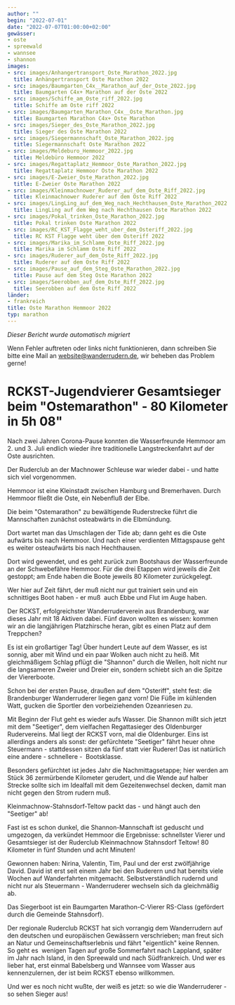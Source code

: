 ```yaml
---
author: ""
begin: "2022-07-01"
date: "2022-07-07T01:00:00+02:00"
gewässer:
- oste
- spreewald
- wannsee
- shannon
images:
- src: images/Anhangertransport_Oste_Marathon_2022.jpg
  title: Anhängertransport Oste Marathon 2022
- src: images/Baumgarten_C4x__Marathon_auf_der_Oste_2022.jpg
  title: Baumgarten C4x+ Marathon auf der Oste 2022
- src: images/Schiffe_am_Oste_riff_2022.jpg
  title: Schiffe am Oste riff 2022
- src: images/Baumgarten_Marathon_C4x__Oste_Marathon.jpg
  title: Baumgarten Marathon C4x+ Oste Marathon
- src: images/Sieger_des_Oste_Marathon_2022.jpg
  title: Sieger des Oste Marathon 2022
- src: images/Siegermannschaft_Oste_Marathon_2022.jpg
  title: Siegermannschaft Oste Marathon 2022
- src: images/Meldeburo_Hemmoor_2022.jpg
  title: Meldebüro Hemmoor 2022
- src: images/Regattaplatz_Hemmoor_Oste_Marathon_2022.jpg
  title: Regattaplatz Hemmoor Oste Marathon 2022
- src: images/E-Zweier_Oste_Marathon_2022.jpg
  title: E-Zweier Oste Marathon 2022
- src: images/Kleinmachnower_Ruderer_auf_dem_Oste_Riff_2022.jpg
  title: Kleinmachnower Ruderer auf dem Oste Riff 2022
- src: images/LingLing_auf_dem_Weg_nach_Hechthausen_Oste_Marathon_2022.jpg
  title: LingLing auf dem Weg nach Hechthausen Oste Marathon 2022
- src: images/Pokal_trinken_Oste_Marathon_2022.jpg
  title: Pokal trinken Oste Marathon 2022
- src: images/RC_KST_Flagge_weht_uber_dem_Osteriff_2022.jpg
  title: RC KST Flagge weht über dem Osteriff 2022
- src: images/Marika_im_Schlamm_Oste_Riff_2022.jpg
  title: Marika im Schlamm Oste Riff 2022
- src: images/Ruderer_auf_dem_Oste_Riff_2022.jpg
  title: Ruderer auf dem Oste Riff 2022
- src: images/Pause_auf_dem_Steg_Oste_Marathon_2022.jpg
  title: Pause auf dem Steg Oste Marathon 2022
- src: images/Seerobben_auf_dem_Oste_Riff_2022.jpg
  title: Seerobben auf dem Oste Riff 2022
länder:
- frankreich
title: Oste Marathon Hemmoor 2022
typ: marathon
---
```



*Dieser Bericht wurde automatisch migriert*

Wenn Fehler auftreten oder links nicht funktionieren, dann schreiben Sie bitte eine Mail an website@wanderrudern.de, wir beheben das Problem gerne!



# RCKST-Jugendvierer Gesamtsieger beim "Ostemarathon" - 80 Kilometer in 5h 08"


Nach zwei Jahren Corona-Pause konnten die Wasserfreunde Hemmoor am 2. und 3. Juli endlich wieder ihre traditionelle Langstreckenfahrt auf der Oste ausrichten.

Der Ruderclub an der Machnower Schleuse war wieder dabei - und hatte sich viel vorgenommen.

Hemmoor ist eine Kleinstadt zwischen Hamburg und Bremerhaven. Durch Hemmoor fließt die Oste, ein Nebenfluß der Elbe.

Die beim "Ostemarathon" zu bewältigende Ruderstrecke führt die Mannschaften zunächst osteabwärts in die Elbmündung.

Dort wartet man das Umschlagen der Tide ab; dann geht es die Oste aufwärts bis nach Hemmoor. Und nach einer verdienten Mittagspause geht es weiter osteaufwärts bis nach Hechthausen.

Dort wird gewendet, und es geht zurück zum Bootshaus der Wasserfreunde an der Schwebefähre Hemmoor. Für die drei Etappen wird jeweils die Zeit gestoppt; am Ende haben die Boote jeweils 80 Kilometer zurückgelegt.

Wer hier auf Zeit fährt, der muß nicht nur gut trainiert sein und ein schnittiges Boot haben - er muß  auch Ebbe und Flut im Auge haben.

Der RCKST, erfolgreichster Wanderruderverein aus Brandenburg, war dieses Jahr mit 18 Aktiven dabei. Fünf davon wollten es wissen: kommen wir an die langjährigen Platzhirsche heran, gibt es einen Platz auf dem Treppchen?

Es ist ein großartiger Tag! Über hundert Leute auf dem Wasser, es ist sonnig, aber mit Wind und ein paar Wolken auch nicht zu heiß. Mit gleichmäßigem Schlag pflügt die "Shannon" durch die Wellen, holt nicht nur die langsameren Zweier und Dreier ein, sondern schiebt sich an die Spitze der Viererboote.

Schon bei der ersten Pause, draußen auf dem "Osteriff", steht fest: die Brandenburger Wanderruderer liegen ganz vorn! Die Füße im kühlenden Watt, gucken die Sportler den vorbeiziehenden Ozeanriesen zu.

Mit Beginn der Flut geht es wieder aufs Wasser. Die Shannon mißt sich jetzt mit dem "Seetiger", dem vielfachen Regattasieger des Oldenburger Rudervereins. Mal liegt der RCKST vorn, mal die Oldenburger. Eins ist allerdings anders als sonst: der gefürchtete "Seetiger" fährt heuer ohne Steuermann - stattdessen sitzen da fünf statt vier Ruderer! Das ist natürlich eine andere - schnellere -  Bootsklasse.

Besonders gefürchtet ist jedes Jahr die Nachmittagsetappe; hier werden am Stück 36 zermürbende Kilometer gerudert, und die Wende auf halber Strecke sollte sich im Idealfall mit dem Gezeitenwechsel decken, damit man nicht gegen den Strom rudern muß.

Kleinmachnow-Stahnsdorf-Teltow packt das - und hängt auch den "Seetiger" ab!

Fast ist es schon dunkel, die Shannon-Mannschaft ist geduscht und umgezogen, da verkündet Hemmoor die Ergebnisse: schnellster Vierer und Gesamtsieger ist der Ruderclub Kleinmachnow Stahnsdorf Teltow! 80 Kilometer in fünf Stunden und acht Minuten!

Gewonnen haben: Nirina, Valentin, Tim, Paul und der erst zwölfjährige David. David ist erst seit einem Jahr bei den Ruderern und hat bereits viele Wochen auf Wanderfahrten mitgemacht. Selbstverständlich rudernd und nicht nur als Steuermann - Wanderruderer wechseln sich da gleichmäßig ab.

Das Siegerboot ist ein Baumgarten Marathon-C-Vierer RS-Class (gefördert durch die Gemeinde Stahnsdorf).

Der regionale Ruderclub RCKST hat sich vorrangig dem Wanderrudern auf den deutschen und europäischen Gewässern verschrieben; man freut sich an Natur und Gemeinschaftserlebnis und fährt "eigentlich" keine Rennen. So geht es  wenigen Tagen auf große Sommerfahrt nach Lappland, später im Jahr nach Island, in den Spreewald und nach Südfrankreich. Und wer es lieber hat, erst einmal Babelsberg und Wannsee vom Wasser aus kennenzulernen, der ist beim RCKST ebenso willkommen.

Und wer es noch nicht wußte, der weiß es jetzt: so wie die Wanderruderer - so sehen Sieger aus!